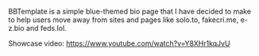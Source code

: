 BBTemplate is a simple blue-themed bio page that I have decided to make to help users move away from sites and pages like solo.to, fakecri.me, e-z.bio and feds.lol.

Showcase video: https://www.youtube.com/watch?v=Y8XHr1kqJvU
